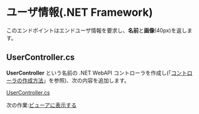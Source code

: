 # ユーザ情報(.NET Framework)

このエンドポイントはエンドユーザ情報を要求し、**名前**と**画像**(40px)を返します。

## UserController.cs

**UserController** という名前の .NET WebAPI コントローラを作成し(「[コントローラの作成方法](environment/setup/net_controller)」を参照)、次の内容を追加します。

[UserController.cs](_snippets/viewhubmodels/net/UserController.cs ':include :type=code csharp')

次の作業:[ビューアに表示する](viewer/3legged/readme)